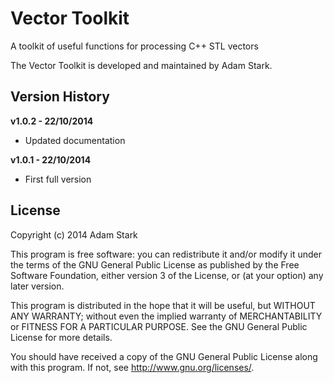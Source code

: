 Vector Toolkit
==============

A toolkit of useful functions for processing C++ STL vectors

The Vector Toolkit is developed and maintained by Adam Stark.

Version History
---------------

**v1.0.2 - 22/10/2014**

- Updated documentation

**v1.0.1 - 22/10/2014**

- First full version


License
-------

Copyright (c) 2014 Adam Stark

This program is free software: you can redistribute it and/or modify
it under the terms of the GNU General Public License as published by
the Free Software Foundation, either version 3 of the License, or
(at your option) any later version.

This program is distributed in the hope that it will be useful,
but WITHOUT ANY WARRANTY; without even the implied warranty of
MERCHANTABILITY or FITNESS FOR A PARTICULAR PURPOSE.  See the
GNU General Public License for more details.

You should have received a copy of the GNU General Public License
along with this program.  If not, see <http://www.gnu.org/licenses/>.